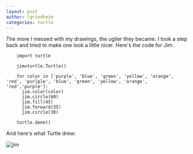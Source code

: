 ```yaml
---
layout: post
author: lgrindheim
categories: turtle
---
```


The more I messed with my drawings, the uglier they became. I took a step back and tried to make one look a little nicer. Here's the code for Jim.
```
    import turtle

    jim=turtle.Turtle()

    for color in ['purple', 'blue', 'green', 'yellow', 'orange', 'red', 'purlple', 'blue', 'green', 'yellow', 'orange', 'red','purple']:
      jim.color(color)
      jim.circle(60)
      jim.fill(45)
      jim.forward(35)
      jim.circle(30)
  
    turtle.done()
```

And here's what Turtle drew:

![jim](http://landonandjana.files.wordpress.com/2011/07/newdrawing-pk.jpg)

